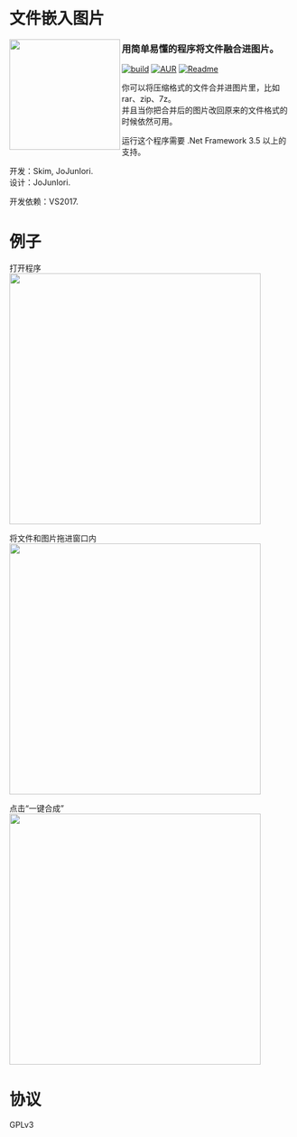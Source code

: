 # 文件嵌入图片

<img src="https://github.com/jojuniori/FileInImage/raw/master/icon.png" width="196px" align="left">

### 用简单易懂的程序将文件融合进图片。

[![build](https://img.shields.io/badge/build-passing-brightgreen.svg)][master]
[![AUR](https://img.shields.io/aur/license/yaourt.svg)][master]
[![Readme](https://img.shields.io/badge/readme-english-blue.svg)](https://github.com/jojuniori/FileInImage/blob/master/README.md)

你可以将压缩格式的文件合并进图片里，比如rar、zip、7z。  
并且当你把合并后的图片改回原来的文件格式的时候依然可用。  

运行这个程序需要 .Net Framework 3.5 以上的支持。

开发：Skim, JoJunIori.  
设计：JoJunIori.

开发依赖：VS2017.


# 例子

打开程序  
<img src="https://github.com/jojuniori/FileInImage/raw/master/sample_open_cn.png" width="445px">  

将文件和图片拖进窗口内   
<img src="https://github.com/jojuniori/FileInImage/raw/master/sample_input_cn.png" width="445px">  

点击“一键合成”  
<img src="https://github.com/jojuniori/FileInImage/raw/master/sample_output_cn.png" width="445px">  

# 协议

GPLv3

[master]: https://github.com/jojuniori/FileInImage